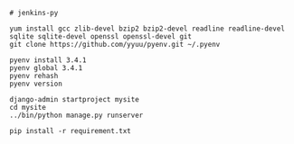     # jenkins-py

    yum install gcc zlib-devel bzip2 bzip2-devel readline readline-devel sqlite sqlite-devel openssl openssl-devel git
    git clone https://github.com/yyuu/pyenv.git ~/.pyenv

    pyenv install 3.4.1
    pyenv global 3.4.1
    pyenv rehash
    pyenv version

    django-admin startproject mysite
    cd mysite
    ../bin/python manage.py runserver

    pip install -r requirement.txt

